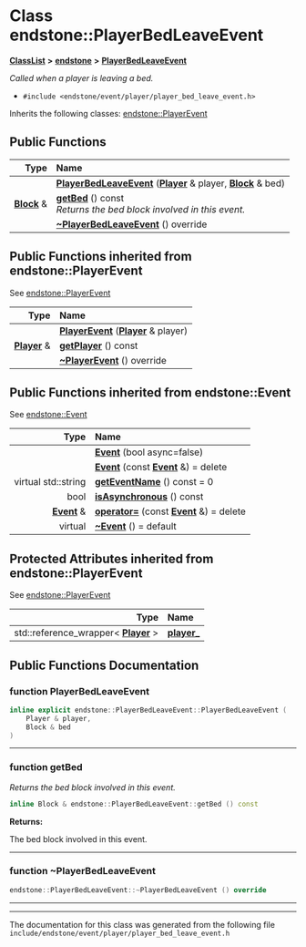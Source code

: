 

# Class endstone::PlayerBedLeaveEvent



[**ClassList**](annotated.md) **>** [**endstone**](namespaceendstone.md) **>** [**PlayerBedLeaveEvent**](classendstone_1_1PlayerBedLeaveEvent.md)



_Called when a player is leaving a bed._ 

* `#include <endstone/event/player/player_bed_leave_event.h>`



Inherits the following classes: [endstone::PlayerEvent](classendstone_1_1PlayerEvent.md)










































































## Public Functions

| Type | Name |
| ---: | :--- |
|   | [**PlayerBedLeaveEvent**](#function-playerbedleaveevent) ([**Player**](classendstone_1_1Player.md) & player, [**Block**](classendstone_1_1Block.md) & bed) <br> |
|  [**Block**](classendstone_1_1Block.md) & | [**getBed**](#function-getbed) () const<br>_Returns the bed block involved in this event._  |
|   | [**~PlayerBedLeaveEvent**](#function-playerbedleaveevent) () override<br> |


## Public Functions inherited from endstone::PlayerEvent

See [endstone::PlayerEvent](classendstone_1_1PlayerEvent.md)

| Type | Name |
| ---: | :--- |
|   | [**PlayerEvent**](classendstone_1_1PlayerEvent.md#function-playerevent) ([**Player**](classendstone_1_1Player.md) & player) <br> |
|  [**Player**](classendstone_1_1Player.md) & | [**getPlayer**](classendstone_1_1PlayerEvent.md#function-getplayer) () const<br> |
|   | [**~PlayerEvent**](classendstone_1_1PlayerEvent.md#function-playerevent) () override<br> |


## Public Functions inherited from endstone::Event

See [endstone::Event](classendstone_1_1Event.md)

| Type | Name |
| ---: | :--- |
|   | [**Event**](classendstone_1_1Event.md#function-event-12) (bool async=false) <br> |
|   | [**Event**](classendstone_1_1Event.md#function-event-22) (const [**Event**](classendstone_1_1Event.md) &) = delete<br> |
| virtual std::string | [**getEventName**](classendstone_1_1Event.md#function-geteventname) () const = 0<br> |
|  bool | [**isAsynchronous**](classendstone_1_1Event.md#function-isasynchronous) () const<br> |
|  [**Event**](classendstone_1_1Event.md) & | [**operator=**](classendstone_1_1Event.md#function-operator) (const [**Event**](classendstone_1_1Event.md) &) = delete<br> |
| virtual  | [**~Event**](classendstone_1_1Event.md#function-event) () = default<br> |






















## Protected Attributes inherited from endstone::PlayerEvent

See [endstone::PlayerEvent](classendstone_1_1PlayerEvent.md)

| Type | Name |
| ---: | :--- |
|  std::reference\_wrapper&lt; [**Player**](classendstone_1_1Player.md) &gt; | [**player\_**](classendstone_1_1PlayerEvent.md#variable-player_)  <br> |


























































## Public Functions Documentation




### function PlayerBedLeaveEvent 

```C++
inline explicit endstone::PlayerBedLeaveEvent::PlayerBedLeaveEvent (
    Player & player,
    Block & bed
) 
```




<hr>



### function getBed 

_Returns the bed block involved in this event._ 
```C++
inline Block & endstone::PlayerBedLeaveEvent::getBed () const
```





**Returns:**

The bed block involved in this event. 





        

<hr>



### function ~PlayerBedLeaveEvent 

```C++
endstone::PlayerBedLeaveEvent::~PlayerBedLeaveEvent () override
```




<hr>

------------------------------
The documentation for this class was generated from the following file `include/endstone/event/player/player_bed_leave_event.h`

